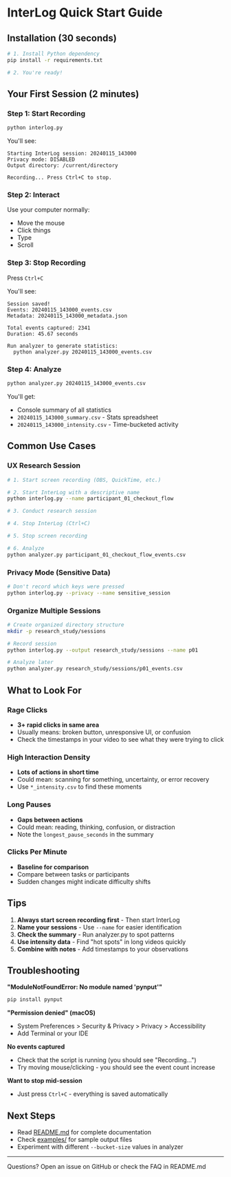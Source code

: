 # InterLog Quick Start Guide

## Installation (30 seconds)

```bash
# 1. Install Python dependency
pip install -r requirements.txt

# 2. You're ready!
```

## Your First Session (2 minutes)

### Step 1: Start Recording

```bash
python interlog.py
```

You'll see:
```
Starting InterLog session: 20240115_143000
Privacy mode: DISABLED
Output directory: /current/directory

Recording... Press Ctrl+C to stop.
```

### Step 2: Interact

Use your computer normally:
- Move the mouse
- Click things
- Type
- Scroll

### Step 3: Stop Recording

Press `Ctrl+C`

You'll see:
```
Session saved!
Events: 20240115_143000_events.csv
Metadata: 20240115_143000_metadata.json

Total events captured: 2341
Duration: 45.67 seconds

Run analyzer to generate statistics:
  python analyzer.py 20240115_143000_events.csv
```

### Step 4: Analyze

```bash
python analyzer.py 20240115_143000_events.csv
```

You'll get:
- Console summary of all statistics
- `20240115_143000_summary.csv` - Stats spreadsheet
- `20240115_143000_intensity.csv` - Time-bucketed activity

## Common Use Cases

### UX Research Session

```bash
# 1. Start screen recording (OBS, QuickTime, etc.)

# 2. Start InterLog with a descriptive name
python interlog.py --name participant_01_checkout_flow

# 3. Conduct research session

# 4. Stop InterLog (Ctrl+C)

# 5. Stop screen recording

# 6. Analyze
python analyzer.py participant_01_checkout_flow_events.csv
```

### Privacy Mode (Sensitive Data)

```bash
# Don't record which keys were pressed
python interlog.py --privacy --name sensitive_session
```

### Organize Multiple Sessions

```bash
# Create organized directory structure
mkdir -p research_study/sessions

# Record session
python interlog.py --output research_study/sessions --name p01

# Analyze later
python analyzer.py research_study/sessions/p01_events.csv
```

## What to Look For

### Rage Clicks
- **3+ rapid clicks in same area**
- Usually means: broken button, unresponsive UI, or confusion
- Check the timestamps in your video to see what they were trying to click

### High Interaction Density
- **Lots of actions in short time**
- Could mean: scanning for something, uncertainty, or error recovery
- Use `*_intensity.csv` to find these moments

### Long Pauses
- **Gaps between actions**
- Could mean: reading, thinking, confusion, or distraction
- Note the `longest_pause_seconds` in the summary

### Clicks Per Minute
- **Baseline for comparison**
- Compare between tasks or participants
- Sudden changes might indicate difficulty shifts

## Tips

1. **Always start screen recording first** - Then start InterLog
2. **Name your sessions** - Use `--name` for easier identification
3. **Check the summary** - Run analyzer.py to spot patterns
4. **Use intensity data** - Find "hot spots" in long videos quickly
5. **Combine with notes** - Add timestamps to your observations

## Troubleshooting

**"ModuleNotFoundError: No module named 'pynput'"**
```bash
pip install pynput
```

**"Permission denied" (macOS)**
- System Preferences > Security & Privacy > Privacy > Accessibility
- Add Terminal or your IDE

**No events captured**
- Check that the script is running (you should see "Recording...")
- Try moving mouse/clicking - you should see the event count increase

**Want to stop mid-session**
- Just press `Ctrl+C` - everything is saved automatically

## Next Steps

- Read [README.md](README.md) for complete documentation
- Check [examples/](examples/) for sample output files
- Experiment with different `--bucket-size` values in analyzer

---

Questions? Open an issue on GitHub or check the FAQ in README.md
